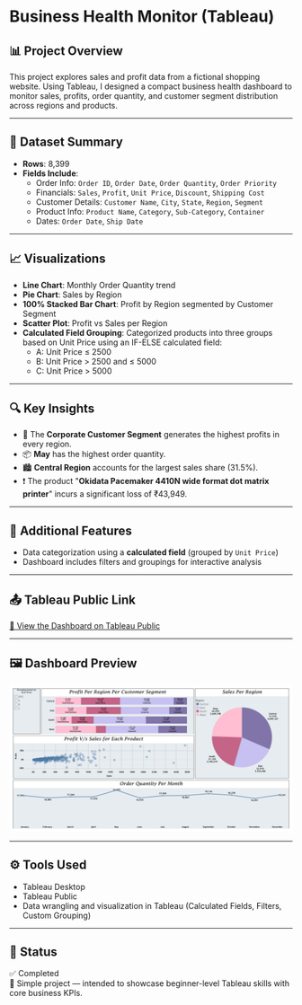 # Business Health Monitor (Tableau)

## 📊 Project Overview
This project explores sales and profit data from a fictional shopping website. Using Tableau, I designed a compact business health dashboard to monitor sales, profits, order quantity, and customer segment distribution across regions and products.

---

## 🧾 Dataset Summary

- **Rows**: 8,399
- **Fields Include**:
  - Order Info: `Order ID`, `Order Date`, `Order Quantity`, `Order Priority`
  - Financials: `Sales`, `Profit`, `Unit Price`, `Discount`, `Shipping Cost`
  - Customer Details: `Customer Name`, `City`, `State`, `Region`, `Segment`
  - Product Info: `Product Name`, `Category`, `Sub-Category`, `Container`
  - Dates: `Order Date`, `Ship Date`

---

## 📈 Visualizations

- **Line Chart**: Monthly Order Quantity trend
- **Pie Chart**: Sales by Region
- **100% Stacked Bar Chart**: Profit by Region segmented by Customer Segment
- **Scatter Plot**: Profit vs Sales per Region
- **Calculated Field Grouping**: Categorized products into three groups based on Unit Price using an IF-ELSE calculated field:
    - A: Unit Price ≤ 2500
    - B: Unit Price > 2500 and ≤ 5000
    - C: Unit Price > 5000

---

## 🔍 Key Insights

- 🧾 The **Corporate Customer Segment** generates the highest profits in every region.
- 📦 **May** has the highest order quantity.
- 🏙️ **Central Region** accounts for the largest sales share (31.5%).
- ❗ The product "**Okidata Pacemaker 4410N wide format dot matrix printer**" incurs a significant loss of ₹43,949.

---

## 🧠 Additional Features

- Data categorization using a **calculated field** (grouped by `Unit Price`)
- Dashboard includes filters and groupings for interactive analysis

---

## 📤 Tableau Public Link

<a href="https://public.tableau.com/app/profile/piyush.jha1660/viz/BusinessHealthMonitor/Business-Health-Monitor-Dashboard?publish=yes" target="_blank">🔗 View the Dashboard on Tableau Public</a>

---

## 🖼️ Dashboard Preview

![Dashboard](Screenshots/Dashboard_Overview.png)

---

## ⚙️ Tools Used

- Tableau Desktop
- Tableau Public
- Data wrangling and visualization in Tableau (Calculated Fields, Filters, Custom Grouping)

---

## 🚧 Status
✅ Completed  
📌 Simple project — intended to showcase beginner-level Tableau skills with core business KPIs.
